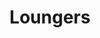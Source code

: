 ---
title: Loungers
crosslinks:
- nashville
- The_Donald
- EVEYISMS
- Metapsych
- StolenValor
- matrix
- snakes
- pantsuit
- CasualConversation
- Boxing
- PussyPass
- Drama
- RCSources
- anarchy
- help
- DNMUK
---